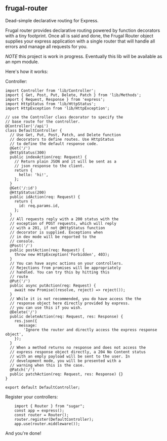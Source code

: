 ## frugal-router

Dead-simple declarative routing for Express.

Frugal router provides declarative routing powered by function decorators with a tiny footprint.
Once all is said and done, the Frugal Router object supplies your express application
with a single router that will handle all errors and manage all requests for you.

_NOTE_ this project is work in progress. Eventually this lib will be available as an npm module.

Here's how it works:

Controller:

```
import Controller from 'lib/Controller';
import { Get, Post, Put, Delete, Patch } from 'lib/Methods';
import { Request, Response } from 'express';
import HttpStatus from 'lib/HttpStatus';
import HttpException from 'lib/HttpException';

// use the Controller class decorator to specify the
// base route for the controller.
@Controller('/api')
class DefaultController {
  // Use Get, Put, Post, Patch, and Delete function
  // decorators to define routes. Use HttpStatus
  // to define the default response code.
  @Get('/')
  @HttpStatus(300)
  public indexAction(req: Request) {
    // Return plain JSON and it will be sent as a
    // json response to the client.
    return {
      hello: 'hi!',
    };
  }
  @Get('/:id')
  @HttpStatus(200)
  public idAction(req: Request) {
    return {
      id: req.params.id,
    };
  }
  // All requests reply with a 200 status with the
  // exception of POST requests, which will reply
  // with a 201, if not @HttpStatus function
  // decorator is supplied. Exceptions when
  // in dev mode will be reported to the
  // console.
  @Post('/')
  public postAction(req: Request) {
    throw new HttpException('Forbidden', 403);
  }
  // You can have async actions on your controllers.
  // Rejections from promises will be appropriately
  // handled. You can try this by hitting this
  // route
  @Put('/')
  public async putAction(req: Request) {
    await new Promise((resolve, reject) => reject());
  }
  // While it is not recommended, you do have access the the
  // response object here directly provided by express.
  // you can use this if you wish.
  @Delete('/')
  public deleteAction(req: Request, res: Response) {
    res.json({
      message:
        'Ignore the router and directly access the express response object',
    });
  }
  // When a method returns no response and does not access the
  // express response object directly, a 204 No Content status
  // with an emply payload will be sent to the user. In
  // development mode, you will be presented with a
  // warning when this is the case.
  @Patch('/')
  public patchAction(req: Request, res: Response) {}
}

export default DefaultController;

```

Register your controllers:

```
    import { Router } from "sugar";
    const app = express();
    const router = Router();
    router.register(DefaultController);
    app.use(router.middleware());
```

And you're done!
